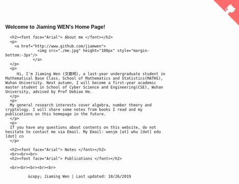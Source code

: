  <body>
    <div id="layout-content" style="margin-top:25px">
      <a href="https://github.com/jiamwen" class="github-corner"><svg width="80" height="80" viewBox="0 0 250 250" style="fill:#FD6C6C; color:#fff; position: absolute; top: 0; border: 0; right: 0;"><path d="M0,0 L115,115 L130,115 L142,142 L250,250 L250,0 Z"></path><path d="M128.3,109.0 C113.8,99.7 119.0,89.6 119.0,89.6 C122.0,82.7 120.5,78.6 120.5,78.6 C119.2,72.0 123.4,76.3 123.4,76.3 C127.3,80.9 125.5,87.3 125.5,87.3 C122.9,97.6 130.6,101.9 134.4,103.2" fill="currentColor" style="transform-origin: 130px 106px;" class="octo-arm"></path><path d="M115.0,115.0 C114.9,115.1 118.7,116.5 119.8,115.4 L133.7,101.6 C136.9,99.2 139.9,98.4 142.2,98.6 C133.8,88.0 127.5,74.4 143.8,58.0 C148.5,53.4 154.0,51.2 159.7,51.0 C160.3,49.4 163.2,43.6 171.4,40.1 C171.4,40.1 176.1,42.5 178.8,56.2 C183.1,58.6 187.2,61.8 190.9,65.4 C194.5,69.0 197.7,73.2 200.1,77.6 C213.8,80.2 216.3,84.9 216.3,84.9 C212.7,93.1 206.9,96.0 205.4,96.6 C205.1,102.4 203.0,107.8 198.3,112.5 C181.9,128.9 168.3,122.5 157.7,114.1 C157.9,116.9 156.7,120.9 152.7,124.9 L141.0,136.5 C139.8,137.7 141.6,141.9 141.8,141.8 Z" fill="currentColor" class="octo-body"></path></svg></a><style>.github-corner:hover .octo-arm{animation:octocat-wave 560ms ease-in-out}@keyframes octocat-wave{0%,100%{transform:rotate(0)}20%,60%{transform:rotate(-25deg)}40%,80%{transform:rotate(10deg)}}@media (max-width:500px){.github-corner:hover .octo-arm{animation:none}.github-corner .octo-arm{animation:octocat-wave 560ms ease-in-out}}</style>



<h3><font face="Arial"> Welcome to Jiaming WEN's Home Page! </font></h3> 
	

<table style="width:70%">
 
 
 
      <h2><font face="Arial"> About me </font></h2>   
      <p>
		<a href="http://www.github.com/jiamwen">
                  <img src="./me.jpg" height="100px" style="margin-bottom:-3px"/>
                </a>
      </p>
      <p>
         Hi, I'm Jiaming Wen (文嘉明), a last-year undergraduate student in Mathematical Base Class, School of Mathematics and Statistics(MATHS), Wuhan University. Next autumn, I will become a first-year academic master student in School of Cyber Science and Engineering(CSE), Wuhan University, advised by Prof Debiao He.
      </p>
      <p>
      My general research interests cover algebra, number theory and cryptology. I will share some notes from books I read and my publications on this homepage in the future.
      </p>
      <p>
      If you have any questions about contents on this website, do not hesitate to contact me via Email. My Email: wenjm [at] whu [dot] edu [dot] cn
      </p>
      
      <h2><font face="Arial"> Notes </font></h2>   
      <br><br><br>
      <h2><font face="Arial"> Publications </font></h2>   
  
      <br><br><br><br><br>

<div id="footer">
	<div id="footer-text">
          <p>
            <font face="Arial">
              
              &copy; Jiaming Wen | Last updated: 10/26/2019
            
            

